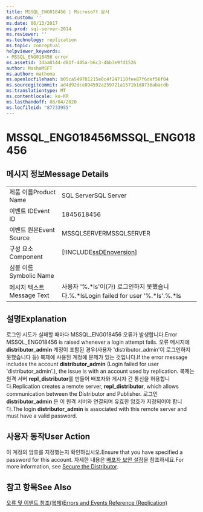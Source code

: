 ```yaml
---
title: MSSQL_ENG018456 | Microsoft 문서
ms.custom: ''
ms.date: 06/13/2017
ms.prod: sql-server-2014
ms.reviewer: ''
ms.technology: replication
ms.topic: conceptual
helpviewer_keywords:
- MSSQL_ENG018456 error
ms.assetid: 3daa8144-d81f-445a-b6c3-4bb3e9fd1526
author: MashaMSFT
ms.author: mathoma
ms.openlocfilehash: b05ca549781215e0c4f247110fee87f6def56f04
ms.sourcegitcommit: ad4d92dce894592a259721a1571b1d8736abacdb
ms.translationtype: MT
ms.contentlocale: ko-KR
ms.lasthandoff: 08/04/2020
ms.locfileid: "87733955"
---
```

# <a name="mssql_eng018456"></a><span data-ttu-id="53a05-102">MSSQL_ENG018456</span><span class="sxs-lookup"><span data-stu-id="53a05-102">MSSQL_ENG018456</span></span>
    
## <a name="message-details"></a><span data-ttu-id="53a05-103">메시지 정보</span><span class="sxs-lookup"><span data-stu-id="53a05-103">Message Details</span></span>  
  
|||  
|-|-|  
|<span data-ttu-id="53a05-104">제품 이름</span><span class="sxs-lookup"><span data-stu-id="53a05-104">Product Name</span></span>|<span data-ttu-id="53a05-105">SQL Server</span><span class="sxs-lookup"><span data-stu-id="53a05-105">SQL Server</span></span>|  
|<span data-ttu-id="53a05-106">이벤트 ID</span><span class="sxs-lookup"><span data-stu-id="53a05-106">Event ID</span></span>|<span data-ttu-id="53a05-107">18456</span><span class="sxs-lookup"><span data-stu-id="53a05-107">18456</span></span>|  
|<span data-ttu-id="53a05-108">이벤트 원본</span><span class="sxs-lookup"><span data-stu-id="53a05-108">Event Source</span></span>|<span data-ttu-id="53a05-109">MSSQLSERVER</span><span class="sxs-lookup"><span data-stu-id="53a05-109">MSSQLSERVER</span></span>|  
|<span data-ttu-id="53a05-110">구성 요소</span><span class="sxs-lookup"><span data-stu-id="53a05-110">Component</span></span>|[!INCLUDE[ssDEnoversion](../../includes/ssdenoversion-md.md)]|  
|<span data-ttu-id="53a05-111">심볼 이름</span><span class="sxs-lookup"><span data-stu-id="53a05-111">Symbolic Name</span></span>||  
|<span data-ttu-id="53a05-112">메시지 텍스트</span><span class="sxs-lookup"><span data-stu-id="53a05-112">Message Text</span></span>|<span data-ttu-id="53a05-113">사용자 '%.\*ls'이(가) 로그인하지 못했습니다.%.\*ls</span><span class="sxs-lookup"><span data-stu-id="53a05-113">Login failed for user '%.\*ls'.%.\*ls</span></span>|  
  
## <a name="explanation"></a><span data-ttu-id="53a05-114">설명</span><span class="sxs-lookup"><span data-stu-id="53a05-114">Explanation</span></span>  
 <span data-ttu-id="53a05-115">로그인 시도가 실패할 때마다 MSSQL_ENG018456 오류가 발생합니다.</span><span class="sxs-lookup"><span data-stu-id="53a05-115">Error MSSQL_ENG018456 is raised whenever a login attempt fails.</span></span> <span data-ttu-id="53a05-116">오류 메시지에 **distributor_admin** 계정이 포함된 경우(사용자 'distributor_admin'이 로그인하지 못했습니다 등) 복제에 사용된 계정에 문제가 있는 것입니다.</span><span class="sxs-lookup"><span data-stu-id="53a05-116">If the error message includes the account **distributor_admin** (Login failed for user 'distributor_admin'.), the issue is with an account used by replication.</span></span> <span data-ttu-id="53a05-117">복제는 원격 서버 **repl_distributor**를 만들어 배포자와 게시자 간 통신을 허용합니다.</span><span class="sxs-lookup"><span data-stu-id="53a05-117">Replication creates a remote server, **repl_distributor**, which allows communication between the Distributor and Publisher.</span></span> <span data-ttu-id="53a05-118">로그인 **distributor_admin** 은 이 원격 서버와 연결되며 유효한 암호가 지정되어야 합니다.</span><span class="sxs-lookup"><span data-stu-id="53a05-118">The login **distributor_admin** is associated with this remote server and must have a valid password.</span></span>  
  
## <a name="user-action"></a><span data-ttu-id="53a05-119">사용자 동작</span><span class="sxs-lookup"><span data-stu-id="53a05-119">User Action</span></span>  
 <span data-ttu-id="53a05-120">이 계정의 암호를 지정했는지 확인하십시오.</span><span class="sxs-lookup"><span data-stu-id="53a05-120">Ensure that you have specified a password for this account.</span></span> <span data-ttu-id="53a05-121">자세한 내용은 [배포자 보안 설정](security/secure-the-distributor.md)을 참조하세요.</span><span class="sxs-lookup"><span data-stu-id="53a05-121">For more information, see [Secure the Distributor](security/secure-the-distributor.md).</span></span>  
  
## <a name="see-also"></a><span data-ttu-id="53a05-122">참고 항목</span><span class="sxs-lookup"><span data-stu-id="53a05-122">See Also</span></span>  
 [<span data-ttu-id="53a05-123">오류 및 이벤트 참조&#40;복제&#41;</span><span class="sxs-lookup"><span data-stu-id="53a05-123">Errors and Events Reference &#40;Replication&#41;</span></span>](errors-and-events-reference-replication.md)  
  
  
